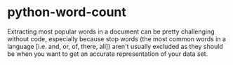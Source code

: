 # python-word-count
Extracting most popular words in a document can be pretty challenging without code, especially because stop words (the most common words in a language [i.e. and, or, of, there, all]) aren't usually excluded as they should be when you want to get an accurate representation of your data set. 
